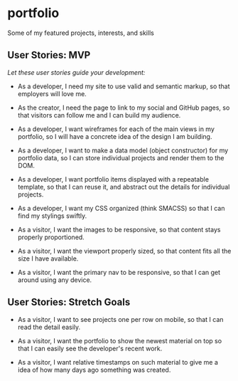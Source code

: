 # portfolio
Some of my featured projects, interests, and skills

## User Stories: MVP
*Let these user stories guide your development:*
* As a developer, I need my site to use valid and semantic markup, so that employers will love me.
* As the creator, I need the page to link to my social and GitHub pages, so that visitors can follow me and I can build my audience.
* As a developer, I want wireframes for each of the main views in my portfolio, so I will have a concrete idea of the design I am building.
* As a developer, I want to make a data model (object constructor) for my portfolio data, so I can store individual projects and render them to the DOM.

* As a developer, I want portfolio items displayed with a repeatable template, so that I can reuse it, and abstract out the details for individual projects.
* As a developer, I want my CSS organized (think SMACSS) so that I can find my stylings swiftly.

* As a visitor, I want the images to be responsive, so that content stays properly proportioned.
* As a visitor, I want the viewport properly sized, so that content fits all the size I have available.
* As a visitor, I want the primary nav to be responsive, so that I can get around using any device.

## User Stories: Stretch Goals
* As a visitor, I want to see projects one per row on mobile, so that I can read the detail easily.

* As a visitor, I want the portfolio to show the newest material on top so that I can easily see the developer's recent work.
* As a visitor, I want relative timestamps on such material to give me a idea of how many days ago something was created.
